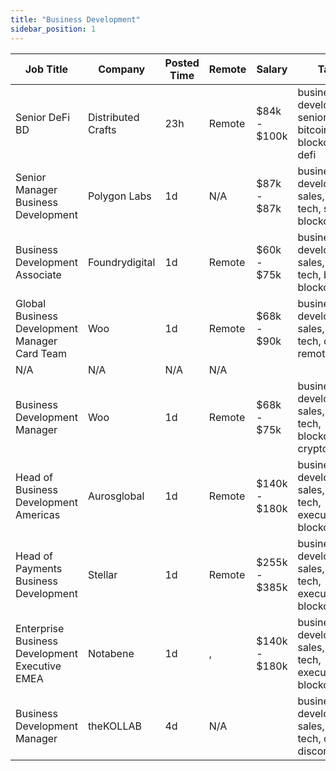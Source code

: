 ```yaml
---
title: "Business Development"
sidebar_position: 1
---
```


| Job Title | Company | Posted Time | Remote | Salary | Tags | Apply Link |
|-----------|---------|-------------|--------|--------|------|------------|
| Senior DeFi BD | Distributed Crafts | 23h | Remote | $84k - $100k | business development, senior, bitcoin, blockchain, defi | [Apply](https://web3.career/senior-defi-bd-distributedcrafts/104666) |
| Senior Manager Business Development | Polygon Labs | 1d | N/A | $87k - $87k | business development, sales, non tech, senior, blockchain | [Apply](https://web3.career/senior-manager-business-development-polygonlabs/104591) |
| Business Development Associate | Foundrydigital | 1d | Remote | $60k - $75k | business development, sales, non tech, bitcoin, blockchain | [Apply](https://web3.career/business-development-associate-foundrydigital/104580) |
| Global Business Development Manager Card Team | Woo | 1d | Remote | $68k - $90k | business development, sales, non tech, crypto, remote | [Apply](https://web3.career/global-business-development-manager-card-team-woo/95645) |
| N/A | N/A | N/A | N/A |  |  | [Apply](https://web3.career/metana) |
| Business Development Manager | Woo | 1d | Remote | $68k - $75k | business development, sales, non tech, blockchain, crypto | [Apply](https://web3.career/business-development-manager-woo/95644) |
| Head of Business Development Americas | Aurosglobal | 1d | Remote | $140k - $180k | business development, sales, non tech, executive, blockchain | [Apply](https://web3.career/head-of-business-development-americas-aurosglobal/104540) |
| Head of Payments Business Development | Stellar | 1d | Remote | $255k - $385k | business development, sales, non tech, executive, blockchain | [Apply](https://web3.career/head-of-payments-business-development-stellar/97571) |
| Enterprise Business Development Executive EMEA | Notabene | 1d | , | $140k - $180k | business development, sales, non tech, executive, blockchain | [Apply](https://web3.career/enterprise-business-development-executive-emea-notabene/104520) |
| Business Development Manager | theKOLLAB | 4d | N/A |  | business development, sales, non tech, crypto, discord | [Apply](https://web3.career/business-development-manager-thekollab/103244) |
